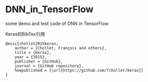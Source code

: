 # DNN_in_TensorFlow
some demo and test code of DNN in TensorFlow

Keras的BibTex引用

    @misc{chollet2015keras,
        author = {Chollet, François and others},
        title = {Keras},
        year = {2015},
        publisher = {GitHub},
        journal = {GitHub repository},
        howpublished = {\url{https://github.com/fchollet/keras}}
    }
